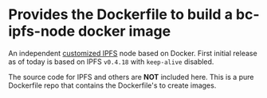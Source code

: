 # Provides the Dockerfile to build a bc-ipfs-node docker image
An independent [customized IPFS](https://github.com/alee-blocksync/go-ipfs) node based on Docker.
First initial release as of today is based on IPFS `v0.4.18` with `keep-alive` disabled.

The source code for IPFS and others are **NOT** included here. This is a
pure Dockerfile repo that contains the Dockerfile's to create images.
